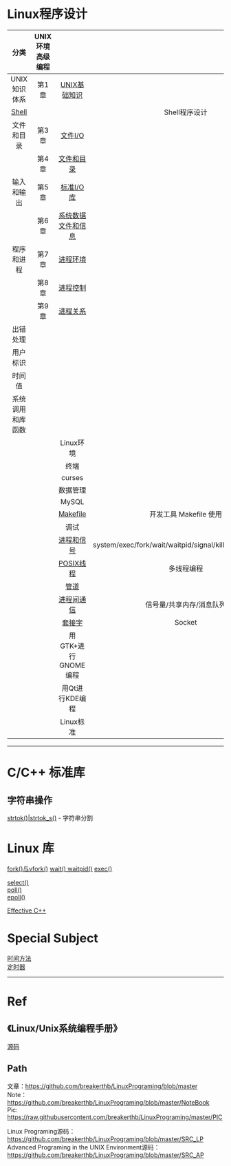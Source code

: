 # Linux程序设计

|分类|UNIX环境高级编程|||
|:--:|:--:|:--:|:--:|
|UNIX知识体系|第1章|[UNIX基础知识]()||
|[Shell](https://github.com/breakerthb/LinuxPrograming/blob/master/02-Shell.md)|||Shell程序设计| 
|文件和目录|第3章|[文件I/O](https://github.com/breakerthb/LinuxPrograming/blob/master/03-FileIO.md)||
||第4章|[文件和目录](https://github.com/breakerthb/LinuxPrograming/blob/master/04-File&Dir.md)||
|输入和输出|第5章|[标准I/O库](https://github.com/breakerthb/LinuxPrograming/blob/master/05-StarndardIO.md)||
||第6章|[系统数据文件和信息](https://github.com/breakerthb/LinuxPrograming/blob/master/06-SysDataFile.md)||
|程序和进程|第7章|[进程环境](https://github.com/breakerthb/LinuxPrograming/blob/master/07-ProcessEnv.md)||
||第8章|[进程控制](https://github.com/breakerthb/LinuxPrograming/blob/master/08-ProcessCtrl.md)||
||第9章|[进程关系](https://github.com/breakerthb/LinuxPrograming/blob/master/09-ProcessRelation.md)||
|出错处理||||
|用户标识||||
|时间值||||
|系统调用和库函数||||
|||Linux环境||  
|||终端||  
|||curses||  
|||数据管理||  
|||MySQL||  
|||[Makefile](https://github.com/breakerthb/LinuxPrograming/blob/master/09_Makefile.md)|开发工具 Makefile 使用|  
|||调试||  
|||[进程和信号](https://github.com/breakerthb/LinuxPrograming/blob/master/11_ProcessAndSignal.md)|system/exec/fork/wait/waitpid/signal/kill/pause/sigaction|  
|||[POSIX线程](https://github.com/breakerthb/LinuxPrograming/blob/master/12_Thread.md)|多线程编程|    
|||[管道](https://github.com/breakerthb/LinuxPrograming/blob/master/13_Pipe.md)||  
|||[进程间通信](https://github.com/breakerthb/LinuxPrograming/blob/master/14_ShareBuf.md)|信号量/共享内存/消息队列|  
|||[套接字](https://github.com/breakerthb/LinuxPrograming/blob/master/15_Socket.md)|Socket|  
|||用GTK+进行GNOME编程||  
|||用Qt进行KDE编程||  
|||Linux标准||  

----

# C/C++ 标准库

## 字符串操作

[strtok()|strtok_s()](https://github.com/breakerthb/LinuxPrograming/blob/master/CStandard/strtok.md) - 字符串分割


# Linux 库

[fork()与vfork()](https://github.com/breakerthb/LinuxPrograming/blob/master/NoteBook/fork.md)
[wait() waitpid()](https://github.com/breakerthb/LinuxPrograming/blob/master/NoteBook/wait.md)
[exec()](https://github.com/breakerthb/LinuxPrograming/blob/master/NoteBook/exec.md)

[select()](https://github.com/breakerthb/LinuxPrograming/tree/master/NoteBook/select.md)  
[poll()](https://github.com/breakerthb/LinuxPrograming/tree/master/NoteBook/poll.md)  
[epoll()](https://github.com/breakerthb/LinuxPrograming/tree/master/NoteBook/epoll.md)   

[Effective C++](https://github.com/breakerthb/LinuxPrograming/tree/master/NoteBook/EffectiveC.md)   

# Special Subject

[时间方法](https://github.com/breakerthb/LinuxPrograming/tree/master/NoteBook/Time.md)  
[定时器](https://github.com/breakerthb/LinuxPrograming/tree/master/NoteBook/Timer.md)

----

# Ref 

## 《Linux/Unix系统编程手册》

[源码](http://www.man7.org/tlpi/code/online/all_files_by_chapter.html)

## Path

文章：<https://github.com/breakerthb/LinuxPrograming/blob/master>  
Note：<https://github.com/breakerthb/LinuxPrograming/blob/master/NoteBook>  
Pic: <https://raw.githubusercontent.com/breakerthb/LinuxPrograming/master/PIC>  
 
Linux Programing源码：<https://github.com/breakerthb/LinuxPrograming/blob/master/SRC_LP>  
Advanced Programing in the UNIX Environment源码：<https://github.com/breakerthb/LinuxPrograming/blob/master/SRC_AP>  





